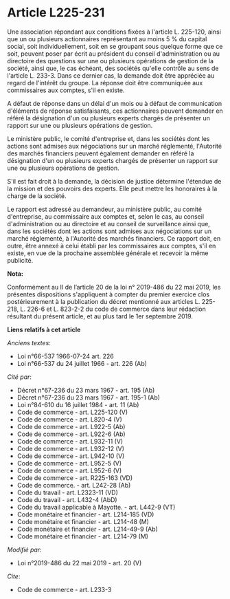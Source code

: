 # Article L225-231

Une association répondant aux conditions fixées à l'article L. 225-120, ainsi que un ou plusieurs actionnaires représentant
au moins 5 % du capital social, soit individuellement, soit en se groupant sous quelque forme que ce soit, peuvent poser par
écrit au président du conseil d'administration ou au directoire des questions sur une ou plusieurs opérations de gestion de
la société, ainsi que, le cas échéant, des sociétés qu'elle contrôle au sens de l'article L. 233-3. Dans ce dernier cas, la
demande doit être appréciée au regard de l'intérêt du groupe. La réponse doit être communiquée aux commissaires aux comptes,
s'il en existe. 

A défaut de réponse dans un délai d'un mois ou à défaut de communication d'éléments de réponse satisfaisants, ces
actionnaires peuvent demander en référé la désignation d'un ou plusieurs experts chargés de présenter un rapport sur une ou
plusieurs opérations de gestion. 

Le ministère public, le comité d'entreprise et, dans les sociétés dont les actions sont admises aux négociations sur un
marché réglementé, l'Autorité des marchés financiers peuvent également demander en référé la désignation d'un ou plusieurs
experts chargés de présenter un rapport sur une ou plusieurs opérations de gestion. 

S'il est fait droit à la demande, la décision de justice détermine l'étendue de la mission et des pouvoirs des experts. Elle
peut mettre les honoraires à la charge de la société. 

Le rapport est adressé au demandeur, au ministère public, au comité d'entreprise, au commissaire aux comptes et, selon le
cas, au conseil d'administration ou au directoire et au conseil de surveillance ainsi que, dans les sociétés dont les actions
sont admises aux négociations sur un marché réglementé, à l'Autorité des marchés financiers. Ce rapport doit, en outre, être
annexé à celui établi par les commissaires aux comptes, s'il en existe, en vue de la prochaine assemblée générale et recevoir
la même publicité.

**Nota:**

Conformément au II de l’article 20 de la loi n° 2019-486 du 22 mai 2019, les présentes dispositions s'appliquent à compter du
premier exercice clos postérieurement à la publication du décret mentionné aux articles L. 225-218, L. 226-6 et L. 823-2-2 du
code de commerce dans leur rédaction résultant du présent article, et au plus tard le 1er septembre 2019.

**Liens relatifs à cet article**

_Anciens textes_:

  - Loi n°66-537 1966-07-24 art. 226
  - Loi n°66-537 du 24 juillet 1966 - art. 226 (Ab)

_Cité par_:

  - Décret n°67-236 du 23 mars 1967 - art. 195 (Ab)
  - Décret n°67-236 du 23 mars 1967 - art. 195-1 (Ab)
  - Loi n°84-610 du 16 juillet 1984 - art. 11 (Ab)
  - Code de commerce - art. L225-120 (V)
  - Code de commerce - art. L820-4 (V)
  - Code de commerce - art. L922-5 (Ab)
  - Code de commerce - art. L922-6 (Ab)
  - Code de commerce - art. L932-11 (V)
  - Code de commerce - art. L932-12 (V)
  - Code de commerce - art. L942-10 (V)
  - Code de commerce - art. L952-5 (V)
  - Code de commerce - art. L952-6 (V)
  - Code de commerce - art. R225-163 (VD)
  - Code de commerce. - art. L242-28 (Ab)
  - Code du travail - art. L2323-11 (VD)
  - Code du travail - art. L432-4 (AbD)
  - Code du travail applicable à Mayotte. - art. L442-9 (VT)
  - Code monétaire et financier - art. L214-185 (VD)
  - Code monétaire et financier - art. L214-48 (M)
  - Code monétaire et financier - art. L214-49-9 (Ab)
  - Code monétaire et financier - art. L214-79 (M)

_Modifié par_:

  - Loi n°2019-486 du 22 mai 2019 - art. 20 (V)

_Cite_:

  - Code de commerce - art. L233-3

